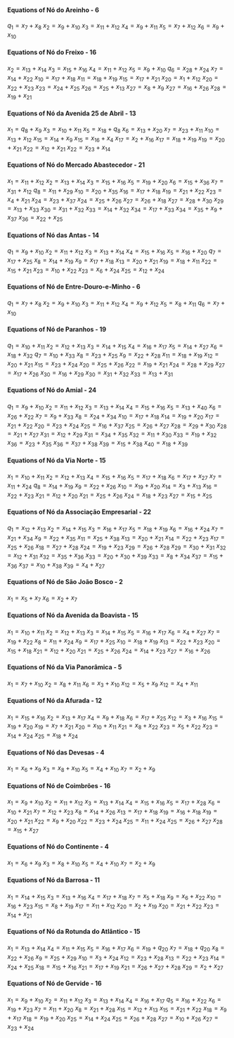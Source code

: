 #### Equations of Nó do Areinho - 6
$q_1 = x_7 + x_8$
$x_2 = x_9 + x_{10}$
$x_3 = x_{11} + x_{12}$
$x_4 = x_9 + x_{11}$
$x_5 = x_7 + x_{12}$
$x_6 = x_9 + x_{10}$

#### Equations of Nó do Freixo - 16
$x_2 = x_{13} + x_{14}$
$x_3 = x_{15} + x_{16}$
$x_4 = x_{11} + x_{12}$
$x_5 = x_9 + x_{10}$
$q_6 = x_{28} + x_{24}$
$x_7 = x_{14} + x_{22}$
$x_{10} = x_{17} + x_{18}$
$x_{11} = x_{18} + x_{19}$
$x_{15} = x_{17} + x_{21}$
$x_{20} = x_1 + x_{12}$
$x_{20} = x_{22} + x_{23}$
$x_{23} = x_{24} + x_{25}$
$x_{26} = x_{25} + x_{13}$
$x_{27} = x_8 + x_9$
$x_{27} = x_{16} + x_{26}$
$x_{28} = x_{19} + x_{21}$

#### Equations of Nó da Avenida 25 de Abril - 13
$x_1 = q_8 + x_9$
$x_3 = x_{10} + x_{11}$
$x_5 = x_{18} + q_8$
$x_6 = x_{13} + x_{20}$
$x_7 = x_{23} + x_{11}$
$x_{10} = x_{13} + x_{12}$
$x_{15} = x_{14} + x_9$
$x_{15} = x_{16} + x_4$
$x_{17} = x_2 + x_{16}$
$x_{17} = x_{18} + x_{19}$
$x_{19} = x_{20} + x_{21}$
$x_{22} = x_{12} + x_{21}$
$x_{22} = x_{23} + x_{14}$

#### Equations of Nó do Mercado Abastecedor - 21
$x_1 = x_{11} + x_{12}$
$x_2 = x_{13} + x_{14}$
$x_3 = x_{15} + x_{16}$
$x_5 = x_{19} + x_{20}$
$x_6 = x_{15} + x_{36}$
$x_7 = x_{31} + x_{12}$
$q_8 = x_{11} + x_{29}$
$x_{10} = x_{20} + x_{35}$
$x_{16} = x_{17} + x_{18}$
$x_{19} = x_{21} + x_{22}$
$x_{23} = x_4 + x_{21}$
$x_{24} = x_{23} + x_{37}$
$x_{24} = x_{25} + x_{26}$
$x_{27} = x_{26} + x_{18}$
$x_{27} = x_{28} + x_{30}$
$x_{29} = x_{13} + x_{33}$
$x_{30} = x_{31} + x_{32}$
$x_{33} = x_{14} + x_{32}$
$x_{34} = x_{17} + x_{33}$
$x_{34} = x_{35} + x_9 + x_{37}$
$x_{36} = x_{22} + x_{25}$

#### Equations of Nó das Antas - 14
$q_1 = x_9 + x_{10}$
$x_2 = x_{11} + x_{12}$
$x_3 = x_{13} + x_{14}$
$x_4 = x_{15} + x_{16}$
$x_5 = x_{16} + x_{20}$
$q_7 = x_{17} + x_{25}$
$x_8 = x_{14} + x_{19}$
$x_9 = x_{17} + x_{18}$
$x_{13} = x_{20} + x_{21}$
$x_{19} = x_{18} + x_{11}$
$x_{22} = x_{15} + x_{21}$
$x_{23} = x_{10} + x_{22}$
$x_{23} = x_6 + x_{24}$
$x_{25} = x_{12} + x_{24}$

#### Equations of Nó de Entre-Douro-e-Minho - 6
$q_1 = x_7 + x_8$
$x_2 = x_9 + x_{10}$
$x_3 = x_{11} + x_{12}$
$x_4 = x_9 + x_{12}$
$x_5 = x_8 + x_{11}$
$q_6 = x_7 + x_{10}$

#### Equations of Nó de Paranhos - 19
$q_1 = x_{10} + x_{11}$
$x_2 = x_{12} + x_{13}$
$x_3 = x_{14} + x_{15}$
$x_4 = x_{16} + x_{17}$
$x_5 = x_{14} + x_{27}$
$x_6 = x_{18} + x_{32}$
$q_7 = x_{10} + x_{33}$
$x_8 = x_{23} + x_{25}$
$x_9 = x_{22} + x_{28}$
$x_{11} = x_{18} + x_{19}$
$x_{12} = x_{20} + x_{21}$
$x_{15} = x_{23} + x_{24}$
$x_{20} = x_{25} + x_{26}$
$x_{22} = x_{19} + x_{21}$
$x_{24} = x_{28} + x_{29}$
$x_{27} = x_{17} + x_{26}$
$x_{30} = x_{16} + x_{29}$
$x_{30} = x_{31} + x_{32}$
$x_{33} = x_{13} + x_{31}$

#### Equations of Nó do Amial - 24
$q_1 = x_9 + x_{10}$
$x_2 = x_{11} + x_{12}$
$x_3 = x_{13} + x_{14}$
$x_4 = x_{15} + x_{16}$
$x_5 = x_{13} + x_{40}$
$x_6 = x_{26} + x_{22}$
$x_7 = x_9 + x_{33}$
$x_8 = x_{24} + x_{34}$
$x_{10} = x_{17} + x_{18}$
$x_{14} = x_{19} + x_{20}$
$x_{17} = x_{21} + x_{22}$
$x_{20} = x_{23} + x_{24}$
$x_{25} = x_{16} + x_{37}$
$x_{25} = x_{26} + x_{27}$
$x_{28} = x_{29} + x_{30}$
$x_{28} = x_{21} + x_{27}$
$x_{31} = x_{12} + x_{29}$
$x_{31} = x_{34} + x_{35}$
$x_{32} = x_{11} + x_{30}$
$x_{33} = x_{19} + x_{32}$
$x_{36} = x_{23} + x_{35}$
$x_{36} = x_{37} + x_{38}$
$x_{39} = x_{15} + x_{38}$
$x_{40} = x_{18} + x_{39}$

#### Equations of Nó da Via Norte - 15
$x_1 = x_{10} + x_{11}$
$x_2 = x_{12} + x_{13}$
$x_4 = x_{15} + x_{16}$
$x_5 = x_{17} + x_{18}$
$x_6 = x_{17} + x_{27}$
$x_7 = x_{11} + x_{24}$
$q_8 = x_{14} + x_{19}$
$x_9 = x_{22} + x_{26}$
$x_{10} = x_{19} + x_{20}$
$x_{14} = x_3 + x_{13}$
$x_{16} = x_{22} + x_{23}$
$x_{21} = x_{12} + x_{20}$
$x_{21} = x_{25} + x_{26}$
$x_{24} = x_{18} + x_{23}$
$x_{27} = x_{15} + x_{25}$

#### Equations of Nó da Associação Empresarial - 22
$q_1 = x_{12} + x_{13}$
$x_2 = x_{14} + x_{15}$
$x_3 = x_{16} + x_{17}$
$x_5 = x_{18} + x_{19}$
$x_6 = x_{16} + x_{24}$
$x_7 = x_{21} + x_{34}$
$x_9 = x_{22} + x_{35}$
$x_{11} = x_{25} + x_{38}$
$x_{13} = x_{20} + x_{21}$
$x_{14} = x_{22} + x_{23}$
$x_{17} = x_{25} + x_{26}$
$x_{18} = x_{27} + x_{28}$
$x_{24} = x_{19} + x_{23}$
$x_{29} = x_{26} + x_{28}$
$x_{29} = x_{30} + x_{31}$
$x_{32} = x_{12} + x_{31}$
$x_{32} = x_{35} + x_{36}$
$x_{33} = x_{20} + x_{30} + x_{39}$
$x_{33} = x_8 + x_{34}$
$x_{37} = x_{15} + x_{36}$
$x_{37} = x_{10} + x_{38}$
$x_{39} = x_4 + x_{27}$

#### Equations of Nó de São João Bosco - 2
$x_1 = x_5 + x_7$
$x_6 = x_2 + x_7$

#### Equations of Nó da Avenida da Boavista - 15
$x_1 = x_{10} + x_{11}$
$x_2 = x_{12} + x_{13}$
$x_3 = x_{14} + x_{15}$
$x_5 = x_{16} + x_{17}$
$x_6 = x_4 + x_{27}$
$x_7 = x_{19} + x_{22}$
$x_8 = x_{11} + x_{24}$
$x_9 = x_{17} + x_{25}$
$x_{10} = x_{18} + x_{19}$
$x_{13} = x_{22} + x_{23}$
$x_{20} = x_{15} + x_{18}$
$x_{21} = x_{12} + x_{20}$
$x_{21} = x_{25} + x_{26}$
$x_{24} = x_{14} + x_{23}$
$x_{27} = x_{16} + x_{26}$

#### Equations of Nó da Via Panorâmica - 5
$x_1 = x_7 + x_{10}$
$x_2 = x_8 + x_{11}$
$x_6 = x_3 + x_{10}$
$x_{12} = x_5 + x_9$
$x_{12} = x_4 + x_{11}$

#### Equations of Nó da Afurada - 12
$x_1 = x_{15} + x_{16}$
$x_2 = x_{13} + x_{17}$
$x_4 = x_9 + x_{18}$
$x_6 = x_{17} + x_{25}$
$x_{12} = x_3 + x_{16}$
$x_{15} = x_{19} + x_{20}$
$x_{19} = x_7 + x_{21}$
$x_{20} = x_{10} + x_{11}$
$x_{21} = x_8 + x_{22}$
$x_{23} = x_5 + x_{22}$
$x_{23} = x_{14} + x_{24}$
$x_{25} = x_{18} + x_{24}$

#### Equations of Nó das Devesas - 4
$x_1 = x_6 + x_9$
$x_3 = x_8 + x_{10}$
$x_5 = x_4 + x_{10}$
$x_7 = x_2 + x_9$

#### Equations of Nó de Coimbrões - 16
$x_1 = x_9 + x_{10}$
$x_2 = x_{11} + x_{12}$
$x_3 = x_{13} + x_{14}$
$x_4 = x_{15} + x_{16}$
$x_5 = x_{17} + x_{28}$
$x_6 = x_{10} + x_{21}$
$x_7 = x_{12} + x_{23}$
$x_8 = x_{14} + x_{26}$
$x_{13} = x_{17} + x_{18}$
$x_{19} = x_{16} + x_{18}$
$x_{19} = x_{20} + x_{21}$
$x_{22} = x_9 + x_{20}$
$x_{22} = x_{23} + x_{24}$
$x_{25} = x_{11} + x_{24}$
$x_{25} = x_{26} + x_{27}$
$x_{28} = x_{15} + x_{27}$

#### Equations of Nó do Continente - 4
$x_1 = x_6 + x_9$
$x_3 = x_8 + x_{10}$
$x_5 = x_4 + x_{10}$
$x_7 = x_2 + x_9$

#### Equations of Nó da Barrosa - 11
$x_1 = x_{14} + x_{15}$
$x_3 = x_{13} + x_{16}$
$x_4 = x_{17} + x_{18}$
$x_7 = x_5 + x_{18}$
$x_9 = x_6 + x_{22}$
$x_{10} = x_{16} + x_{23}$
$x_{15} = x_8 + x_{19}$
$x_{17} = x_{11} + x_{12}$
$x_{20} = x_2 + x_{19}$
$x_{20} = x_{21} + x_{22}$
$x_{23} = x_{14} + x_{21}$

#### Equations of Nó da Rotunda do Atlântico - 15
$x_1 = x_{13} + x_{14}$
$x_4 = x_{11} + x_{15}$
$x_5 = x_{16} + x_{17}$
$x_6 = x_{19} + q_{20}$
$x_7 = x_{18} + q_{20}$
$x_8 = x_{22} + x_{26}$
$x_9 = x_{25} + x_{29}$
$x_{10} = x_3 + x_{24}$
$x_{12} = x_{23} + x_{28}$
$x_{13} = x_{22} + x_{23}$
$x_{14} = x_{24} + x_{25}$
$x_{18} = x_{15} + x_{16}$
$x_{21} = x_{17} + x_{19}$
$x_{21} = x_{26} + x_{27} + x_{28}$
$x_{29} = x_2 + x_{27}$

#### Equations of Nó de Gervide - 16
$x_1 = x_9 + x_{10}$
$x_2 = x_{11} + x_{12}$
$x_3 = x_{13} + x_{14}$
$x_4 = x_{16} + x_{17}$
$q_5 = x_{16} + x_{22}$
$x_6 = x_{19} + x_{23}$
$x_7 = x_{11} + x_{20}$
$x_8 = x_{21} + x_{28}$
$x_{15} = x_{12} + x_{13}$
$x_{15} = x_{21} + x_{22}$
$x_{18} = x_9 + x_{17}$
$x_{18} = x_{19} + x_{20}$
$x_{25} = x_{14} + x_{24}$
$x_{25} = x_{26} + x_{28}$
$x_{27} = x_{10} + x_{26}$
$x_{27} = x_{23} + x_{24}$